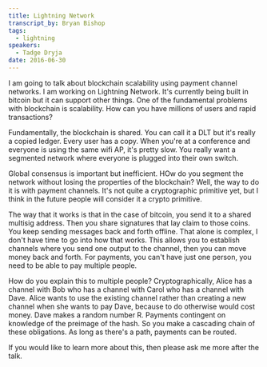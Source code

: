 ```yaml
---
title: Lightning Network
transcript_by: Bryan Bishop
tags:
  - lightning
speakers:
  - Tadge Dryja
date: 2016-06-30
---
```

I am going to talk about blockchain scalability using payment channel networks. I am working on Lightning Network. It's currently being built in bitcoin but it can support other things. One of the fundamental problems with blockchain is scalability. How can you have millions of users and rapid transactions?

Fundamentally, the blockchain is shared. You can call it a DLT but it's really a copied ledger. Every user has a copy. When you're at a conference and everyone is using the same wifi AP, it's pretty slow. You really want a segmented network where everyone is plugged into their own switch.

Global consensus is important but inefficient. HOw do you segment the network without losing the properties of the blockchain? Well, the way to do it is with payment channels. It's not quite a cryptographic primitive yet, but I think in the future people will consider it a crypto primitive.

The way that it works is that in the case of bitcoin, you send it to a shared multisig address. Then you share signatures that lay claim to those coins. You keep sending messages back and forth offline. That alone is complex, I don't have time to go into how that works. This allows you to establish channels where you send one output to the channel, then you can move money back and forth. For payments, you can't have just one person, you need to be able to pay multiple people.

How do you explain this to multiple people? Cryptographically, Alice has a channel with Bob who has a channel with Carol who has a channel with Dave. Alice wants to use the existing channel rather than creating a new channel when she wants to pay Dave, because to do otherwise would cost money. Dave makes a random number R. Payments contingent on knowledge of the preimage of the hash. So you make a cascading chain of these obligations. As long as there's a path, payments can be routed.

If you would like to learn more about this, then please ask me more after the talk.

